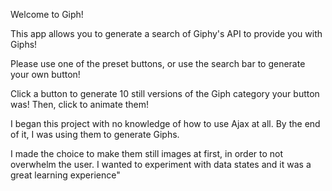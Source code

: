 Welcome to Giph!

This app allows you to generate a search of Giphy's API to provide you with Giphs!

Please use one of the preset buttons, or use the search bar to generate your own button!

Click a button to generate 10 still versions of the Giph category your button was! Then, click to animate them!

I began this project with no knowledge of how to use Ajax at all. By the end of it, I was using them to generate Giphs.

I made the choice to make them still images at first, in order to not overwhelm the user. I wanted to experiment with data states and it was a great learning experience"